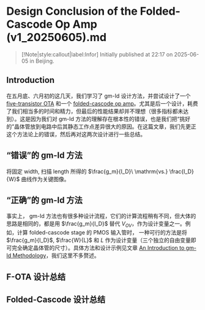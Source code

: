 # Design Conclusion of the Folded-Cascode Op Amp (v1_20250605).md

> [!Note|style:callout|label:Infor]
> Initially published at 22:17 on 2025-06-05 in Beijing.

## Introduction

在五月底、六月初的这几天，我们学习了 gm-Id 设计方法，并尝试设计了一个 [five-transistor OTA](<Electronics/Design Example of F-OTA using Gm-Id Method.md>) 和一个 [folded-cascode op amp](<Electronics/Design of Folded-Cascode using Gm-Id Method in Cadence Virtuoso.md>)。尤其是后一个设计，耗费了我们相当多的时间和精力，但最后的性能结果却并不理想（很多指标都未达到）。这是因为我们对 gm-Id 方法的理解存在根本性的错误，也是我们把“挑好的”晶体管放到电路中后其静态工作点差异很大的原因。在这篇文章，我们先更正这个方法论上的错误，然后再对这两次设计进行一些总结。

## “错误”的 gm-Id 方法

将固定 width, 扫描 length 所得的 $\frac{g_m}{I_D}\ \mathrm{vs.} \frac{I_D}{W}$ 曲线作为关键图像。

## “正确”的 gm-Id 方法

事实上， gm-Id 方法也有很多种设计流程，它们的计算流程稍有不同，但大体的思路是相同的，都是用 $\frac{g_m}{I_D}$ 替代 $V_{OV}$，作为设计变量之一。例如，计算 folded-cascode stage 的 PMOS 输入管时， 一种可行的方法是将 $\frac{g_m}{I_D}$, $\frac{W}{L}$ 和 $L$ 作为设计变量（三个独立的自由变量即可完全确定晶体管的尺寸）。具体方法和设计示例见文章 [An Introduction to gm-Id Methodology](<Electronics/An Introduction to gm-Id Methodology.md>)，我们这里不多赘述。

## F-OTA 设计总结

## Folded-Cascode 设计总结


